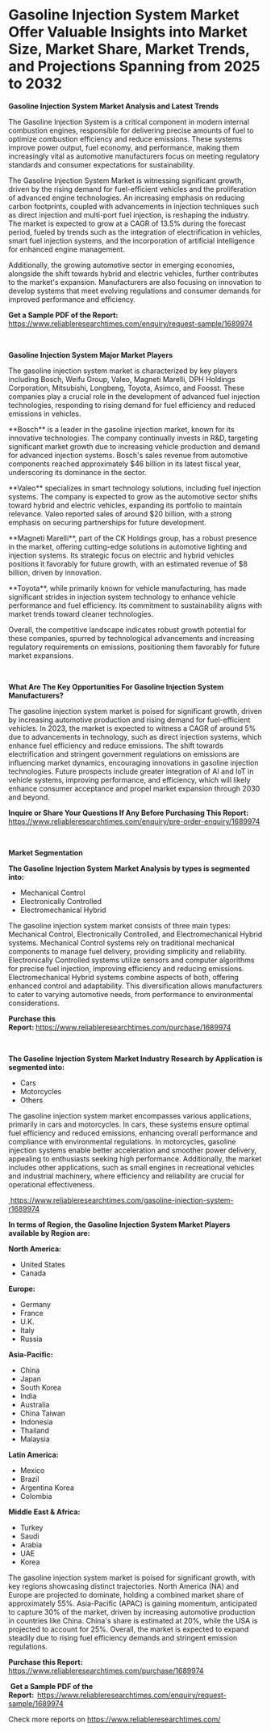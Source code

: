 <p><h1>Gasoline Injection System Market Offer Valuable Insights into Market Size, Market Share, Market Trends, and Projections Spanning from 2025 to 2032</h1></p><p><strong>Gasoline Injection System Market Analysis and Latest Trends</strong></p>
<p><p>The Gasoline Injection System is a critical component in modern internal combustion engines, responsible for delivering precise amounts of fuel to optimize combustion efficiency and reduce emissions. These systems improve power output, fuel economy, and performance, making them increasingly vital as automotive manufacturers focus on meeting regulatory standards and consumer expectations for sustainability.</p><p>The Gasoline Injection System Market is witnessing significant growth, driven by the rising demand for fuel-efficient vehicles and the proliferation of advanced engine technologies. An increasing emphasis on reducing carbon footprints, coupled with advancements in injection techniques such as direct injection and multi-port fuel injection, is reshaping the industry. The market is expected to grow at a CAGR of 13.5% during the forecast period, fueled by trends such as the integration of electrification in vehicles, smart fuel injection systems, and the incorporation of artificial intelligence for enhanced engine management.</p><p>Additionally, the growing automotive sector in emerging economies, alongside the shift towards hybrid and electric vehicles, further contributes to the market's expansion. Manufacturers are also focusing on innovation to develop systems that meet evolving regulations and consumer demands for improved performance and efficiency.</p></p>
<p><strong>Get a Sample PDF of the Report:&nbsp;</strong> <a href="https://www.reliableresearchtimes.com/enquiry/request-sample/1689974?utm_campaign=2599&utm_medium=2&utm_source=Github&utm_content=ia&utm_term=21022025&utm_id=gasoline-injection-system">https://www.reliableresearchtimes.com/enquiry/request-sample/1689974</a></p>
<p>&nbsp;</p>
<p><strong>Gasoline Injection System Major Market Players</strong></p>
<p><p>The gasoline injection system market is characterized by key players including Bosch, Weifu Group, Valeo, Magneti Marelli, DPH Holdings Corporation, Mitsubishi, Longbeng, Toyota, Asimco, and Foosst. These companies play a crucial role in the development of advanced fuel injection technologies, responding to rising demand for fuel efficiency and reduced emissions in vehicles.</p><p>**Bosch** is a leader in the gasoline injection market, known for its innovative technologies. The company continually invests in R&D, targeting significant market growth due to increasing vehicle production and demand for advanced injection systems. Bosch's sales revenue from automotive components reached approximately $46 billion in its latest fiscal year, underscoring its dominance in the sector.</p><p>**Valeo** specializes in smart technology solutions, including fuel injection systems. The company is expected to grow as the automotive sector shifts toward hybrid and electric vehicles, expanding its portfolio to maintain relevance. Valeo reported sales of around $20 billion, with a strong emphasis on securing partnerships for future development.</p><p>**Magneti Marelli**, part of the CK Holdings group, has a robust presence in the market, offering cutting-edge solutions in automotive lighting and injection systems. Its strategic focus on electric and hybrid vehicles positions it favorably for future growth, with an estimated revenue of $8 billion, driven by innovation.</p><p>**Toyota**, while primarily known for vehicle manufacturing, has made significant strides in injection system technology to enhance vehicle performance and fuel efficiency. Its commitment to sustainability aligns with market trends toward cleaner technologies.</p><p>Overall, the competitive landscape indicates robust growth potential for these companies, spurred by technological advancements and increasing regulatory requirements on emissions, positioning them favorably for future market expansions.</p></p>
<p>&nbsp;</p>
<p><strong>What Are The Key Opportunities For Gasoline Injection System Manufacturers?</strong></p>
<p><p>The gasoline injection system market is poised for significant growth, driven by increasing automotive production and rising demand for fuel-efficient vehicles. In 2023, the market is expected to witness a CAGR of around 5% due to advancements in technology, such as direct injection systems, which enhance fuel efficiency and reduce emissions. The shift towards electrification and stringent government regulations on emissions are influencing market dynamics, encouraging innovations in gasoline injection technologies. Future prospects include greater integration of AI and IoT in vehicle systems, improving performance, and efficiency, which will likely enhance consumer acceptance and propel market expansion through 2030 and beyond.</p></p>
<p><strong>Inquire or Share Your Questions If Any Before Purchasing This Report:</strong> <a href="https://www.reliableresearchtimes.com/enquiry/pre-order-enquiry/1689974?utm_campaign=2599&utm_medium=2&utm_source=Github&utm_content=ia&utm_term=21022025&utm_id=gasoline-injection-system">https://www.reliableresearchtimes.com/enquiry/pre-order-enquiry/1689974</a></p>
<p>&nbsp;</p>
<p><strong>Market Segmentation</strong></p>
<p><strong>The Gasoline Injection System Market Analysis by types is segmented into:</strong></p>
<p><ul><li>Mechanical Control</li><li>Electronically Controlled</li><li>Electromechanical Hybrid</li></ul></p>
<p><p>The gasoline injection system market consists of three main types: Mechanical Control, Electronically Controlled, and Electromechanical Hybrid systems. Mechanical Control systems rely on traditional mechanical components to manage fuel delivery, providing simplicity and reliability. Electronically Controlled systems utilize sensors and computer algorithms for precise fuel injection, improving efficiency and reducing emissions. Electromechanical Hybrid systems combine aspects of both, offering enhanced control and adaptability. This diversification allows manufacturers to cater to varying automotive needs, from performance to environmental considerations.</p></p>
<p><strong>Purchase this Report:&nbsp;</strong><a href="https://www.reliableresearchtimes.com/purchase/1689974?utm_campaign=2599&utm_medium=2&utm_source=Github&utm_content=ia&utm_term=21022025&utm_id=gasoline-injection-system">https://www.reliableresearchtimes.com/purchase/1689974</a></p>
<p>&nbsp;</p>
<p><strong>The Gasoline Injection System Market Industry Research by Application is segmented into:</strong></p>
<p><ul><li>Cars</li><li>Motorcycles</li><li>Others</li></ul></p>
<p><p>The gasoline injection system market encompasses various applications, primarily in cars and motorcycles. In cars, these systems ensure optimal fuel efficiency and reduced emissions, enhancing overall performance and compliance with environmental regulations. In motorcycles, gasoline injection systems enable better acceleration and smoother power delivery, appealing to enthusiasts seeking high performance. Additionally, the market includes other applications, such as small engines in recreational vehicles and industrial machinery, where efficiency and reliability are crucial for operational effectiveness.</p></p>
<p><a href="https://www.reliableresearchtimes.com/gasoline-injection-system-r1689974?utm_campaign=2599&utm_medium=2&utm_source=Github&utm_content=ia&utm_term=21022025&utm_id=gasoline-injection-system">&nbsp;https://www.reliableresearchtimes.com/gasoline-injection-system-r1689974</a></p>
<p><strong>In terms of Region, the Gasoline Injection System Market Players available by Region are:</strong></p>
<p>
    <p> <strong> North America: </strong>
        <ul>
            <li>United States</li>
            <li>Canada</li>
        </ul>
        </p> 
    <p> <strong> Europe: </strong>
        <ul>
            <li>Germany</li>
            <li>France</li>
            <li>U.K.</li>
            <li>Italy</li>
            <li>Russia</li>
        </ul>
        </p> 
    <p> <strong> Asia-Pacific: </strong>
        <ul>
            <li>China</li>
            <li>Japan</li>
            <li>South Korea</li>
            <li>India</li>
            <li>Australia</li>
            <li>China Taiwan</li>
            <li>Indonesia</li>
            <li>Thailand</li>
            <li>Malaysia</li>
        </ul>
        </p> 
    <p> <strong> Latin America: </strong>
        <ul>
            <li>Mexico</li>
            <li>Brazil</li>
            <li>Argentina Korea</li>
            <li>Colombia</li>
        </ul>
        </p> 
    <p> <strong> Middle East & Africa: </strong>
        <ul>
            <li>Turkey</li>
            <li>Saudi</li>
            <li>Arabia</li>
            <li>UAE</li>
            <li>Korea</li>
        </ul>
    </p>
    </p>
<p><p>The gasoline injection system market is poised for significant growth, with key regions showcasing distinct trajectories. North America (NA) and Europe are projected to dominate, holding a combined market share of approximately 55%. Asia-Pacific (APAC) is gaining momentum, anticipated to capture 30% of the market, driven by increasing automotive production in countries like China. China's share is estimated at 20%, while the USA is projected to account for 25%. Overall, the market is expected to expand steadily due to rising fuel efficiency demands and stringent emission regulations.</p></p>
<p><strong>Purchase this Report: </strong><a href="https://www.reliableresearchtimes.com/purchase/1689974?utm_campaign=2599&utm_medium=2&utm_source=Github&utm_content=ia&utm_term=21022025&utm_id=gasoline-injection-system">https://www.reliableresearchtimes.com/purchase/1689974</a></p>
<p>&nbsp;<strong>Get a Sample PDF of the Report:&nbsp;&nbsp;</strong><a href="https://www.reliableresearchtimes.com/enquiry/request-sample/1689974?utm_campaign=2599&utm_medium=2&utm_source=Github&utm_content=ia&utm_term=21022025&utm_id=gasoline-injection-system">https://www.reliableresearchtimes.com/enquiry/request-sample/1689974</a></p>
<p><strong></strong></p>
<p>Check more reports on <a href="https://www.reliableresearchtimes.com/?utm_campaign=2599&utm_medium=2&utm_source=Github&utm_content=ia&utm_term=21022025&utm_id=gasoline-injection-system">https://www.reliableresearchtimes.com/</a></p>